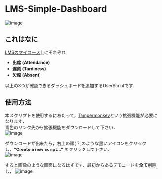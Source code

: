 # LMS-Simple-Dashboard
![image](https://github.com/SoraMineg/lms/assets/103377853/49966d6c-cc92-408a-8a95-a809d42da904)
## これはなに
[LMSのマイコース](https://lms-tokyo.iput.ac.jp/my/courses.php)上にそれぞれ
 - **出席 (Attendance)**
 - **遅刻 (Tardiness)**
 - **欠席 (Absent)** <br>
 
以上の3つが確認できるダッシュボードを追加するUserScriptです．

## 使用方法
本スクリプトを使用するにあたって，[Tampermonkey](https://chromewebstore.google.com/detail/dhdgffkkebhmkfjojejmpbldmpobfkfo)という拡張機能が必要になります．<br>
青色のリンク先から拡張機能をダウンロードして下さい．<br>
![image](https://github.com/SoraMineg/lms/assets/103377853/b0390e3c-73fe-429e-8398-e24bd8cd6f45)

ダウンロードが出来たら，右上の顔(？)のような黒いアイコンをクリックし，**"Create a new script..."** をクリックして下さい．<br>
![image](https://github.com/SoraMineg/lms/assets/103377853/60665e57-b370-473b-996b-62d89ab1d906)

すると画像のような画面になるはずです．最初からあるデモコードを**全て**削除し，
![image](https://github.com/SoraMineg/lms/assets/103377853/fdd7d9bc-8897-4aef-893e-6fc67829751f)
